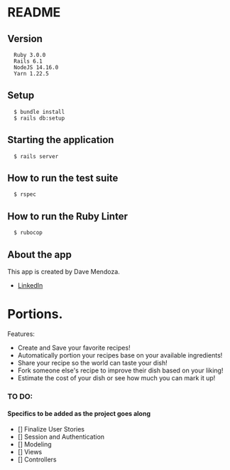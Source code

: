 # README

## Version
```  
  Ruby 3.0.0
  Rails 6.1
  NodeJS 14.16.0
  Yarn 1.22.5
```
## Setup
```
  $ bundle install
  $ rails db:setup
```
## Starting the application

```
  $ rails server
```
## How to run the test suite
```
  $ rspec
```
## How to run the Ruby Linter
```
  $ rubocop
```

## About the app

This app is created by Dave Mendoza. 
* [LinkedIn](https://www.linkedin.com/in/ddcmendoza/)

# Portions.

Features:

* Create and Save your favorite recipes!
* Automatically portion your recipes base on your available ingredients!
* Share your recipe so the world can taste your dish!
* Fork someone else's recipe to improve their dish based on your liking!
* Estimate the cost of your dish or see how much you can mark it up!


### TO DO:
#### Specifics to be added as the project goes along
- [] Finalize User Stories
- [] Session and Authentication
- [] Modeling
- [] Views
- [] Controllers
